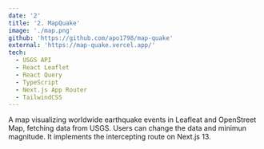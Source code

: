 ```yaml
---
date: '2'
title: '2. MapQuake'
image: './map.png'
github: 'https://github.com/apo1798/map-quake'
external: 'https://map-quake.vercel.app/'
tech:
  - USGS API
  - React Leaflet
  - React Query
  - TypeScript
  - Next.js App Router
  - TailwindCSS
---
```


A map visualizing worldwide earthquake events in Leafleat and OpenStreet Map, fetching data from USGS. Users can change the data and minimun magnitude. It implements the intercepting route on Next.js 13.
